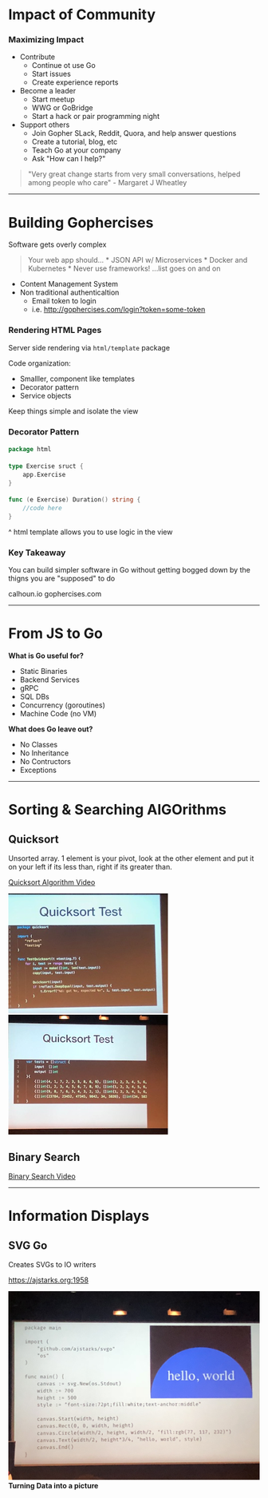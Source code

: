 # Impact of Community

### Maximizing Impact

* Contribute
    * Continue ot use Go
    * Start issues
    * Create experience reports
* Become a leader
    * Start meetup
    * WWG or GoBridge
    * Start a hack or pair programming night
* Support others
    * Join Gopher SLack, Reddit, Quora, and help answer questions
    * Create a tutorial, blog, etc
    * Teach Go at your company
    * Ask "How can I help?"

>"Very great change starts from very small conversations, helped among people who care" - Margaret J Wheatley

---

# Building Gophercises

Software gets overly complex
> Your web app should...
    * JSON API w/ Microservices
    * Docker and Kubernetes
    * Never use frameworks!
     ...list goes on and on

* Content Management System
* Non traditional authenticaltion
    * Email token to login
    * i.e. http://gophercises.com/login?token=some-token

### Rendering HTML Pages

Server side rendering via `html/template` package

Code organization:
* Smalller, component like templates
* Decorator pattern
* Service objects

Keep things simple and isolate the view

### Decorator Pattern

```go
package html

type Exercise sruct {
    app.Exercise
}

func (e Exercise) Duration() string {
    //code here
}
```

^ html template allows you to use logic in the view

### Key Takeaway

You can build simpler software in Go without getting bogged down by the thigns you are "supposed" to do

calhoun.io
gophercises.com

---

# From JS to Go

**What is Go useful for?**
* Static Binaries
* Backend Services
* gRPC
* SQL DBs
* Concurrency (goroutines)
* Machine Code (no VM)

**What does Go leave out?**
* No Classes
* No Inheritance
* No Contructors
* Exceptions

---

# Sorting & Searching AlGOrithms

## Quicksort

Unsorted array. 1 element is your pivot, look at the other element and put it on your left if its less than, right if its greater than.

[Quicksort Algorithm Video](assets/quicksort.mov)

![quicksort](assets/quicksort1.jpeg)
![quicksort2](assets/quicksort.jpeg)


## Binary Search

[Binary Search Video](assets/binarysearch.mov)

---

# Information Displays

## SVG Go

Creates SVGs to IO writers

https://ajstarks.org:1958


![quicksort2](assets/svggo.jpeg)
**Turning Data into a picture**
